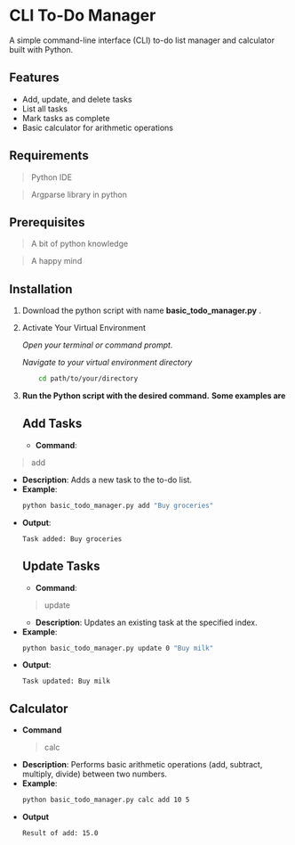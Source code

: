 # CLI To-Do Manager

A simple command-line interface (CLI) to-do list manager and calculator built with Python.

## Features
- Add, update, and delete tasks
- List all tasks
- Mark tasks as complete
- Basic calculator for arithmetic operations

## Requirements
>Python IDE

>Argparse library in python

## Prerequisites
>A bit of python knowledge

>A happy mind

## Installation
1. Download the python script with name **basic_todo_manager.py** .
2. Activate Your Virtual Environment

   *Open your terminal or command prompt.*

   *Navigate to your virtual environment directory*
   ```sh
       cd path/to/your/directory

3. **Run the Python script with the desired command.**
   **Some examples are**
     ## Add Tasks
   - **Command**: 
  > add
  - **Description**: Adds a new task to the to-do list.
  - **Example**:
    ```sh
    python basic_todo_manager.py add "Buy groceries"
    ```
  - **Output**:
    ```
    Task added: Buy groceries
    ```
    ## Update Tasks
      - **Command**: 
    > update
    - **Description**: Updates an existing task at the specified index.
  - **Example**:
    ```sh
    python basic_todo_manager.py update 0 "Buy milk"
     ```
  - **Output**:
    ```
    Task updated: Buy milk
    ```
  ## Calculator
  - **Command**
    > calc
  - **Description**: Performs basic arithmetic operations (add, subtract, multiply, divide) between two numbers.
  - **Example**:
    ```sh
    python basic_todo_manager.py calc add 10 5
    ```
 - **Output**
   ```
   Result of add: 15.0
   ```
